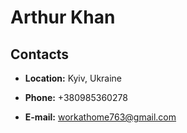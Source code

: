 # Arthur Khan

## Contacts

* **Location:** Kyiv, Ukraine

* **Phone:** +380985360278

* **E-mail:** workathome763@gmail.com